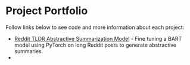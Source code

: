 # Project Portfolio

Follow links below to see code and more information about each project:

- [Reddit TLDR Abstractive Summarization Model](https://github.com/trevor-johnson/portfolio/tree/main/projects/reddit_summarization) - Fine tuning a BART model using PyTorch on long Reddit posts to generate abstractive summaries. 
- 

